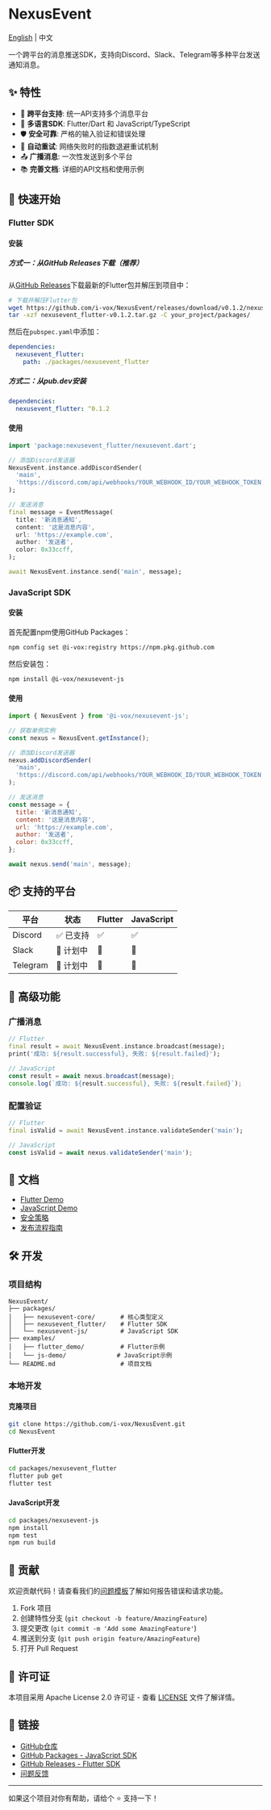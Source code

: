 # NexusEvent

[English](README.md) | 中文

一个跨平台的消息推送SDK，支持向Discord、Slack、Telegram等多种平台发送通知消息。

## ✨ 特性

- 🚀 **跨平台支持**: 统一API支持多个消息平台
- 📱 **多语言SDK**: Flutter/Dart 和 JavaScript/TypeScript
- 🛡️ **安全可靠**: 严格的输入验证和错误处理
- 🔄 **自动重试**: 网络失败时的指数退避重试机制
- 📤 **广播消息**: 一次性发送到多个平台
- 📚 **完善文档**: 详细的API文档和使用示例

## 🚀 快速开始

### Flutter SDK

#### 安装

##### 方式一：从GitHub Releases下载（推荐）

从[GitHub Releases](https://github.com/i-vox/NexusEvent/releases)下载最新的Flutter包并解压到项目中：

```bash
# 下载并解压Flutter包
wget https://github.com/i-vox/NexusEvent/releases/download/v0.1.2/nexusevent_flutter-v0.1.2.tar.gz
tar -xzf nexusevent_flutter-v0.1.2.tar.gz -C your_project/packages/
```

然后在`pubspec.yaml`中添加：

```yaml
dependencies:
  nexusevent_flutter:
    path: ./packages/nexusevent_flutter
```

##### 方式二：从pub.dev安装

```yaml
dependencies:
  nexusevent_flutter: ^0.1.2
```

#### 使用
```dart
import 'package:nexusevent_flutter/nexusevent.dart';

// 添加Discord发送器
NexusEvent.instance.addDiscordSender(
  'main', 
  'https://discord.com/api/webhooks/YOUR_WEBHOOK_ID/YOUR_WEBHOOK_TOKEN'
);

// 发送消息
final message = EventMessage(
  title: '新消息通知',
  content: '这是消息内容',
  url: 'https://example.com',
  author: '发送者',
  color: 0x33ccff,
);

await NexusEvent.instance.send('main', message);
```

### JavaScript SDK

#### 安装

首先配置npm使用GitHub Packages：

```bash
npm config set @i-vox:registry https://npm.pkg.github.com
```

然后安装包：

```bash
npm install @i-vox/nexusevent-js
```

#### 使用
```javascript
import { NexusEvent } from '@i-vox/nexusevent-js';

// 获取单例实例
const nexus = NexusEvent.getInstance();

// 添加Discord发送器
nexus.addDiscordSender(
  'main', 
  'https://discord.com/api/webhooks/YOUR_WEBHOOK_ID/YOUR_WEBHOOK_TOKEN'
);

// 发送消息
const message = {
  title: '新消息通知',
  content: '这是消息内容',
  url: 'https://example.com',
  author: '发送者',
  color: 0x33ccff,
};

await nexus.send('main', message);
```

## 📦 支持的平台

| 平台 | 状态 | Flutter | JavaScript |
|------|------|---------|------------|
| Discord | ✅ 已支持 | ✅ | ✅ |
| Slack | 🔄 计划中 | 🔄 | 🔄 |
| Telegram | 🔄 计划中 | 🔄 | 🔄 |

## 🔧 高级功能

### 广播消息
```dart
// Flutter
final result = await NexusEvent.instance.broadcast(message);
print('成功: ${result.successful}, 失败: ${result.failed}');
```

```javascript
// JavaScript
const result = await nexus.broadcast(message);
console.log(`成功: ${result.successful}, 失败: ${result.failed}`);
```

### 配置验证
```dart
// Flutter
final isValid = await NexusEvent.instance.validateSender('main');
```

```javascript
// JavaScript
const isValid = await nexus.validateSender('main');
```

## 📖 文档

- [Flutter Demo](examples/flutter_demo/)
- [JavaScript Demo](examples/js-demo/)
- [安全策略](.github/SECURITY.md)
- [发布流程指南](RELEASE_PROCESS.md)

## 🛠️ 开发

### 项目结构
```
NexusEvent/
├── packages/
│   ├── nexusevent-core/       # 核心类型定义
│   ├── nexusevent_flutter/    # Flutter SDK
│   └── nexusevent-js/         # JavaScript SDK
├── examples/
│   ├── flutter_demo/          # Flutter示例
│   └── js-demo/              # JavaScript示例
└── README.md                  # 项目文档
```

### 本地开发

#### 克隆项目
```bash
git clone https://github.com/i-vox/NexusEvent.git
cd NexusEvent
```

#### Flutter开发
```bash
cd packages/nexusevent_flutter
flutter pub get
flutter test
```

#### JavaScript开发
```bash
cd packages/nexusevent-js
npm install
npm test
npm run build
```

## 🤝 贡献

欢迎贡献代码！请查看我们的[问题模板](.github/ISSUE_TEMPLATE/)了解如何报告错误和请求功能。

1. Fork 项目
2. 创建特性分支 (`git checkout -b feature/AmazingFeature`)
3. 提交更改 (`git commit -m 'Add some AmazingFeature'`)
4. 推送到分支 (`git push origin feature/AmazingFeature`)
5. 打开 Pull Request

## 📄 许可证

本项目采用 Apache License 2.0 许可证 - 查看 [LICENSE](LICENSE) 文件了解详情。

## 🔗 链接

- [GitHub仓库](https://github.com/i-vox/NexusEvent)
- [GitHub Packages - JavaScript SDK](https://github.com/i-vox/NexusEvent/packages)
- [GitHub Releases - Flutter SDK](https://github.com/i-vox/NexusEvent/releases)
- [问题反馈](https://github.com/i-vox/NexusEvent/issues)

---

如果这个项目对你有帮助，请给个 ⭐️ 支持一下！